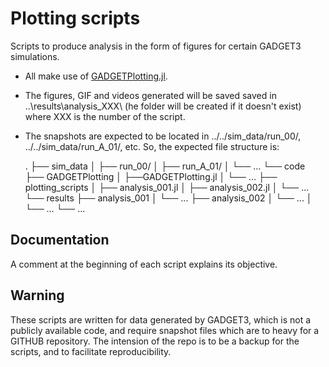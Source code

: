 # Plotting scripts

Scripts to produce analysis in the form of figures for certain GADGET3 simulations. 

- All make use of [GADGETPlotting.jl](https://github.com/Ezequiel92/GADGETPlotting).
- The figures, GIF and videos generated will be saved saved in ..\results\analysis_XXX\ (he folder will be created if it doesn't exist) where XXX is the number of the script. 
- The snapshots are expected to be located in ../../sim_data/run_00/, ../../sim_data/run_A_01/, etc. So, the expected file structure is:


    .
    ├── sim_data
    │    ├── run_00/
    │    ├── run_A_01/
    │    └── ...
    └── code
         ├── GADGETPlotting 
         │    ├──GADGETPlotting.jl
         │    └── ...
         ├── plotting_scripts
         │    ├── analysis_001.jl
         │    ├── analysis_002.jl
         │    └── ...
         └── results 
              ├── analysis_001
              │    └── ...
              ├── analysis_002
              │    └── ...
              │    └── ...
              └── ...

## Documentation

A comment at the beginning of each script explains its objective.

## Warning

These scripts are written for data generated by GADGET3, which is not a publicly available code, and require snapshot files which are to heavy for a GITHUB repository. The intension of the repo is to be a backup for the scripts, and to facilitate reproducibility.
